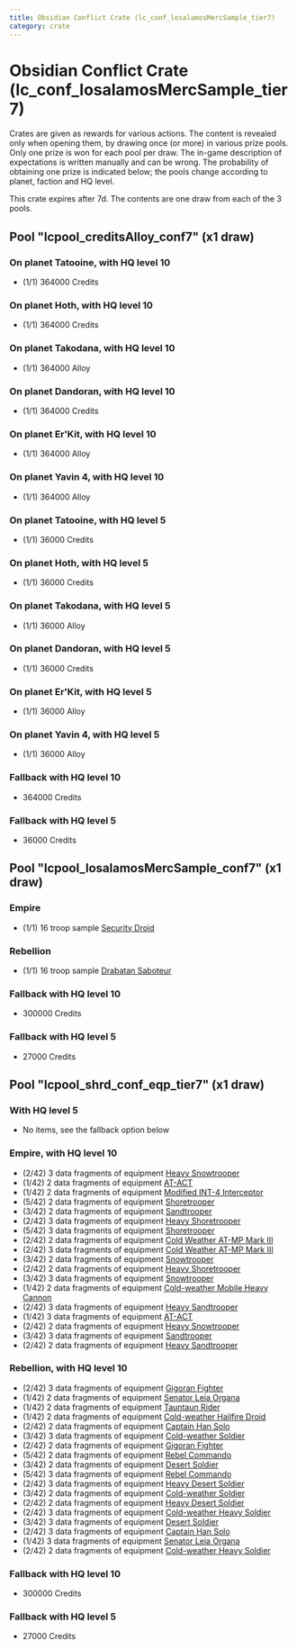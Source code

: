 ```yaml
---
title: Obsidian Conflict Crate (lc_conf_losalamosMercSample_tier7)
category: crate
---
```


# Obsidian Conflict Crate (lc_conf_losalamosMercSample_tier7)

Crates are given as rewards for various actions. The content is revealed only when opening them, by drawing once (or more) in various prize pools. Only one prize is won for each pool per draw. The in-game description of expectations is written manually and can be wrong. The probability of obtaining one prize is indicated below; the pools change according to planet, faction and HQ level.

This crate expires after 7d. The contents are one draw from each of the 3 pools.

## Pool "lcpool_creditsAlloy_conf7" (x1 draw)

### On planet Tatooine, with HQ level 10

  * (1/1) 364000 Credits

### On planet Hoth, with HQ level 10

  * (1/1) 364000 Credits

### On planet Takodana, with HQ level 10

  * (1/1) 364000 Alloy

### On planet Dandoran, with HQ level 10

  * (1/1) 364000 Credits

### On planet Er'Kit, with HQ level 10

  * (1/1) 364000 Alloy

### On planet Yavin 4, with HQ level 10

  * (1/1) 364000 Alloy

### On planet Tatooine, with HQ level 5

  * (1/1) 36000 Credits

### On planet Hoth, with HQ level 5

  * (1/1) 36000 Credits

### On planet Takodana, with HQ level 5

  * (1/1) 36000 Alloy

### On planet Dandoran, with HQ level 5

  * (1/1) 36000 Credits

### On planet Er'Kit, with HQ level 5

  * (1/1) 36000 Alloy

### On planet Yavin 4, with HQ level 5

  * (1/1) 36000 Alloy

### Fallback with HQ level 10

  * 364000 Credits

### Fallback with HQ level 5

  * 36000 Credits

## Pool "lcpool_losalamosMercSample_conf7" (x1 draw)

### Empire

  * (1/1) 16 troop sample [Security Droid](SecurityDroid)

### Rebellion

  * (1/1) 16 troop sample [Drabatan Saboteur](BigMouthAlien)

### Fallback with HQ level 10

  * 300000 Credits

### Fallback with HQ level 5

  * 27000 Credits

## Pool "lcpool_shrd_conf_eqp_tier7" (x1 draw)

### With HQ level 5

  * No items, see the fallback option below

### Empire, with HQ level 10

  * (2/42) 3 data fragments of equipment [Heavy Snowtrooper](eqpEmpireHeavySnowtrooper)
  * (1/42) 2 data fragments of equipment [AT-ACT](eqpEmpireCargoGreatDane)
  * (1/42) 2 data fragments of equipment [Modified INT-4 Interceptor](eqpEmpireArcticINT4)
  * (5/42) 2 data fragments of equipment [Shoretrooper](eqpEmpirePentagonTrooper)
  * (3/42) 2 data fragments of equipment [Sandtrooper](eqpEmpireSandtrooper)
  * (2/42) 3 data fragments of equipment [Heavy Shoretrooper](eqpEmpirePentagonHeavyTrooper)
  * (5/42) 3 data fragments of equipment [Shoretrooper](eqpEmpirePentagonTrooper)
  * (2/42) 2 data fragments of equipment [Cold Weather AT-MP Mark III](eqpEmpireArcticATMP)
  * (2/42) 3 data fragments of equipment [Cold Weather AT-MP Mark III](eqpEmpireArcticATMP)
  * (3/42) 2 data fragments of equipment [Snowtrooper](eqpEmpireSnowtrooper)
  * (2/42) 2 data fragments of equipment [Heavy Shoretrooper](eqpEmpirePentagonHeavyTrooper)
  * (3/42) 3 data fragments of equipment [Snowtrooper](eqpEmpireSnowtrooper)
  * (1/42) 2 data fragments of equipment [Cold-weather Mobile Heavy Cannon](eqpEmpireArcticMHC)
  * (2/42) 3 data fragments of equipment [Heavy Sandtrooper](eqpEmpireHeavySandtrooper)
  * (1/42) 3 data fragments of equipment [AT-ACT](eqpEmpireCargoGreatDane)
  * (2/42) 2 data fragments of equipment [Heavy Snowtrooper](eqpEmpireHeavySnowtrooper)
  * (3/42) 3 data fragments of equipment [Sandtrooper](eqpEmpireSandtrooper)
  * (2/42) 2 data fragments of equipment [Heavy Sandtrooper](eqpEmpireHeavySandtrooper)

### Rebellion, with HQ level 10

  * (2/42) 3 data fragments of equipment [Gigoran Fighter](eqpRebelShaggyAlien)
  * (1/42) 2 data fragments of equipment [Senator Leia Organa](eqpRebelDiplomat)
  * (1/42) 2 data fragments of equipment [Tauntaun Rider](eqpRebelTauntaun)
  * (1/42) 2 data fragments of equipment [Cold-weather Hailfire Droid](eqpRebelArcticHailfire)
  * (2/42) 2 data fragments of equipment [Captain Han Solo](eqpRebelCaptainSolo)
  * (3/42) 3 data fragments of equipment [Cold-weather Soldier](eqpRebelEchoBaseSoldier)
  * (2/42) 2 data fragments of equipment [Gigoran Fighter](eqpRebelShaggyAlien)
  * (5/42) 2 data fragments of equipment [Rebel Commando](eqpRebelPentagonSoldier)
  * (3/42) 2 data fragments of equipment [Desert Soldier](eqpRebelSandSoldier)
  * (5/42) 3 data fragments of equipment [Rebel Commando](eqpRebelPentagonSoldier)
  * (2/42) 3 data fragments of equipment [Heavy Desert Soldier](eqpRebelHeavySandSoldier)
  * (3/42) 2 data fragments of equipment [Cold-weather Soldier](eqpRebelEchoBaseSoldier)
  * (2/42) 2 data fragments of equipment [Heavy Desert Soldier](eqpRebelHeavySandSoldier)
  * (2/42) 3 data fragments of equipment [Cold-weather Heavy Soldier](eqpRebelEchoBaseHeavySoldier)
  * (3/42) 3 data fragments of equipment [Desert Soldier](eqpRebelSandSoldier)
  * (2/42) 3 data fragments of equipment [Captain Han Solo](eqpRebelCaptainSolo)
  * (1/42) 3 data fragments of equipment [Senator Leia Organa](eqpRebelDiplomat)
  * (2/42) 2 data fragments of equipment [Cold-weather Heavy Soldier](eqpRebelEchoBaseHeavySoldier)

### Fallback with HQ level 10

  * 300000 Credits

### Fallback with HQ level 5

  * 27000 Credits